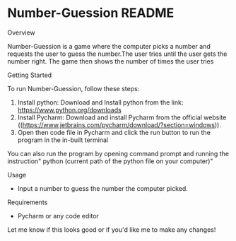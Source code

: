 # Number-Guession README

Overview

Number-Guession is a game where the computer picks a number and requests the user to guess the number.The user tries until the user gets the number right. The game then shows the number of times the user tries

Getting Started

To run Number-Guession, follow these steps:

1. Install python: Download and Install python from the link: https://www.python.org/downloads
2. Install Pycharm: Download and install Pycharm from the official website ((https://www.jetbrains.com/pycharm/download/?section=windows)).
3. Open then code file in Pycharm and click the run button to run the program in the in-built terminal

You can also run the program by opening command prompt and running the instruction" python (current path of the python file on your computer)"

Usage

- Input a number to guess the number the computer picked.

Requirements

- Pycharm or any code editor

Let me know if this looks good or if you'd like me to make any changes!
